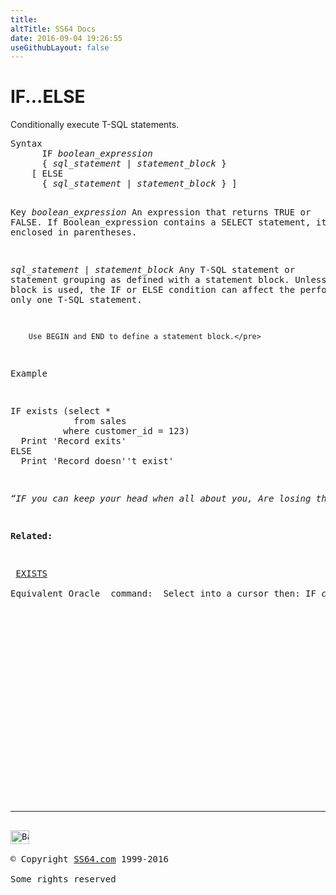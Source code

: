 ```yaml
---
title:
altTitle: SS64 Docs
date: 2016-09-04 19:26:55
useGithubLayout: false
---
```

<!-- #BeginLibraryItem "/Library/head_sql.lbi" --><!-- #EndLibraryItem --><h1>IF...ELSE</h1>
<p>Conditionally execute  T-SQL statements.</p>
<pre>Syntax
      IF <i>boolean_expression</i><br>      { <i>sql_statement</i> | <i>statement_block</i> }
    [ ELSE
      { <i>sql_statement</i> | <i>statement_block</i> } ]

Key<i>
   boolean_expression</i>
        An expression that returns TRUE or FALSE.
        If Boolean_expression contains a SELECT statement,
        it must be enclosed in parentheses.

   <i>sql_statement</i> | <i>statement_block</i>
        Any T-SQL statement or statement grouping as
        defined with a statement block.
        Unless a statement block is used, the IF or ELSE condition
        can affect the performance of only one T-SQL statement.

        Use BEGIN and END to define a statement block.</pre>
<p>Example</p>
<pre>IF exists (select *<br>	        from sales<br>	        where customer_id = 123)<br>  Print 'Record exits'<br>ELSE<br>  Print 'Record doesn''t exist'</pre>
<p class="quote"><i>“IF you can keep your head when all about you, Are losing theirs and blaming it on you...” ~  Rudyard Kipling 1899 </i></p>
<p><b>Related:</b></p>
<p> <a href="exists.html">EXISTS</a><br>
Equivalent Oracle  command:  Select into a cursor then: <span class="code">IF <i>cursorname</i> = 123 Then</span>... </p><!-- #BeginLibraryItem "/Library/foot_sql.lbi" --><p>
<!-- ss64-sql -->
<ins class="adsbygoogle" style="display:inline-block;width:300px;height:250px" data-ad-client="ca-pub-6140977852749469" data-ad-slot="6953563613"></ins>
<script>
(adsbygoogle = window.adsbygoogle || []).push({});
</script></p>
<hr>
<div id="bl" class="footer"><a href="if.html#"><img src="../images/top.png" width="30" height="22" alt="Back to the Top"></a></div>
<div id="br" class="footer, tagline">© Copyright <a href="../index.html">SS64.com</a> 1999-2016<br>
Some rights reserved</div><!-- #EndLibraryItem -->

